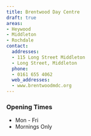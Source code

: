 ```yaml
---
title: Brentwood Day Centre
draft: true
areas:
- Heywood
- Middleton
- Rochdale
contact:
  addresses:
  - 115 Long Street Middleton
  - Long Street, Middleton
  phone:
  - 0161 655 4062
  web_addresses:
  - www.brentwoodmdc.org
---
```


### Opening Times
* Mon - Fri
* Mornings Only

